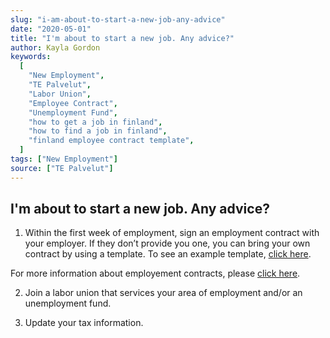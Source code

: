 ```yaml
---
slug: "i-am-about-to-start-a-new-job-any-advice"
date: "2020-05-01"
title: "I'm about to start a new job. Any advice?"
author: Kayla Gordon
keywords:
  [
    "New Employment",
    "TE Palvelut",
    "Labor Union",
    "Employee Contract",
    "Unemployment Fund",
    "how to get a job in finland",
    "how to find a job in finland",
    "finland employee contract template",
  ]
tags: ["New Employment"]
source: ["TE Palvelut"]
---
```


## I'm about to start a new job. Any advice?

1. Within the first week of employment, sign an employment contract with your employer. If they don’t provide you one, you can bring your own contract by using a template. To see an example template, <a href="https://www.tyosuojelu.fi/documents/95118/1478089/Contract_of_employment">click here</a>.

For more information about employement contracts, please <a href="http://www.te-palvelut.fi/te/en/jobseekers/finding_job/employment_relationship/beginning_employment/index.html#Enteringintoanemploymentcontract">click here</a>.

2. Join a labor union that services your area of employment and/or an unemployment fund.

3. Update your tax information.
